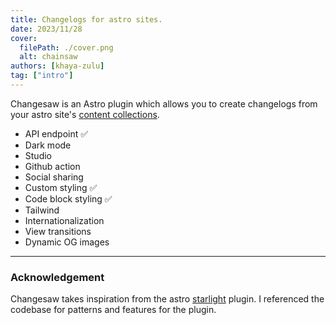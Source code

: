 ```yaml
---
title: Changelogs for astro sites.
date: 2023/11/28
cover:
  filePath: ./cover.png
  alt: chainsaw
authors: [khaya-zulu]
tag: ["intro"]
---
```


Changesaw is an Astro plugin which allows you to create changelogs from your astro site's [content collections](https://docs.astro.build/en/guides/content-collections/).

- API endpoint ✅
- Dark mode
- Studio
- Github action
- Social sharing
- Custom styling ✅
- Code block styling ✅
- Tailwind
- Internationalization
- View transitions
- Dynamic OG images

---

### Acknowledgement

Changesaw takes inspiration from the astro [starlight](https://starlight.astro.build/) plugin. I referenced the codebase for patterns and features for the plugin.
